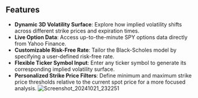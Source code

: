## Features
- **Dynamic 3D Volatility Surface**: Explore how implied volatility shifts across different strike prices and expiration times.
- **Live Option Data**: Access up-to-the-minute SPY options data directly from Yahoo Finance.
- **Customizable Risk-Free Rate**: Tailor the Black-Scholes model by specifying a user-defined risk-free rate.
- **Flexible Ticker Symbol Input**: Enter any ticker symbol to generate its corresponding implied volatility surface.
- **Personalized Strike Price Filters**: Define minimum and maximum strike price thresholds relative to the current spot price for a more focused analysis.
![Screenshot_20241021_232251](https://github.com/user-attachments/assets/1d7fdc58-7cd5-43c2-8c99-f331f5024082)
